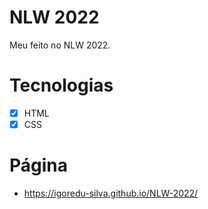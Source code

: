 # NLW 2022
Meu feito no NLW 2022.

#
# Tecnologias
 - [X] HTML
 - [X] CSS
#

# Página

* https://igoredu-silva.github.io/NLW-2022/

